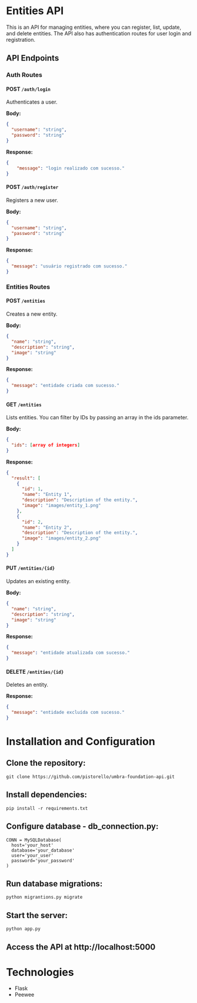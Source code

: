 # **Entities API**

This is an API for managing entities, where you can register, list, update, and delete entities. The API also has authentication routes for user login and registration.

## **API Endpoints**

### **Auth Routes**

#### **POST** `/auth/login`
Authenticates a user.

**Body:**
```json
{
  "username": "string",
  "password": "string"
}
```
**Response:**
```json
{
    "message": "login realizado com sucesso."
}
```

#### **POST** `/auth/register`
Registers a new user.

**Body:**
```json
{
  "username": "string",
  "password": "string"
}
```
**Response:**
```json
{
  "message": "usuário registrado com sucesso."
}
```

### **Entities Routes**

#### **POST** `/entities`
Creates a new entity.

**Body:**
```json
{
  "name": "string",
  "description": "string",
  "image": "string"
}

```
**Response:**
```json
{
  "message": "entidade criada com sucesso."
}
```

#### **GET** `/entities`
Lists entities. You can filter by IDs by passing an array in the ids parameter.

**Body:**
```json
{
  "ids": [array of integers]
}

```
**Response:**
```json
{
  "result": [
    {
      "id": 1,
      "name": "Entity 1",
      "description": "Description of the entity.",
      "image": "images/entity_1.png"
    },
    {
      "id": 2,
      "name": "Entity 2",
      "description": "Description of the entity.",
      "image": "images/entity_2.png"
    }
  ]
}
```

#### **PUT** `/entities/{id}`
Updates an existing entity.

**Body:**
```json
{
  "name": "string",
  "description": "string",
  "image": "string"
}

```
**Response:**
```json
{
  "message": "entidade atualizada com sucesso."
}
```

#### **DELETE** `/entities/{id}`
Deletes an entity.

**Response:**
```json
{
  "message": "entidade excluída com sucesso."
}
```

# Installation and Configuration

## Clone the repository:
```
git clone https://github.com/pistorello/umbra-foundation-api.git
```

## Install dependencies:
```
pip install -r requirements.txt
```

## Configure database - db_connection.py:
```
CONN = MySQLDatabase(
  host='your_host'
  database='your_database'
  user='your_user'
  password='your_password'
)
```

## Run database migrations:
```
python migrantions.py migrate
```

## Start the server:
```
python app.py
```

## Access the API at http://localhost:5000

# Technologies
* Flask
* Peewee
